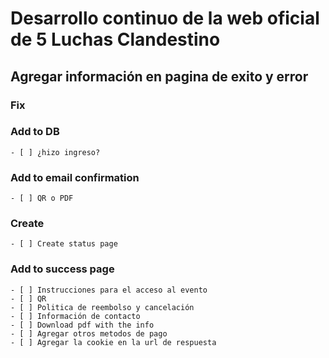 # Desarrollo continuo de la web oficial de 5 Luchas Clandestino

## Agregar información en pagina de exito y error

### Fix

### Add to DB
    - [ ] ¿hizo ingreso?

### Add to email confirmation
    - [ ] QR o PDF

### Create
    - [ ] Create status page

### Add to success page
    - [ ] Instrucciones para el acceso al evento
    - [ ] QR
    - [ ] Politica de reembolso y cancelación
    - [ ] Información de contacto
    - [ ] Download pdf with the info
    - [ ] Agregar otros metodos de pago
    - [ ] Agregar la cookie en la url de respuesta